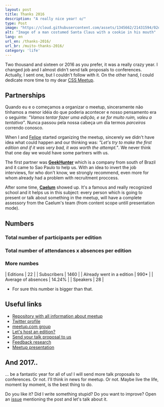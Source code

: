 ```yaml
---
layout: post
title: Thanks 2016
description: "A really nice year! o/"
type: Post
image: "https://cloud.githubusercontent.com/assets/1345662/21431594/02db8a2e-c84f-11e6-9c76-09589b9e2114.jpg"
alt: "Image of a man costumed Santa Claus with a cookie in his mouth"
lang: en
url_en: /thanks-2016/
url_br: /muito-thanks-2016/
category: 'life'
---
```


Two thousand and sixteen or 2016 as you prefer, it was a really crazy year. I changed job and I almost didn't send talk proposals to conferences. Actually, I sent one, but I couldn't follow with it. On the other hand, I could dedicate more time to my dear [CSS Meetup](http://twitter.com/meetupcss).

## Partnerships

Quando eu e o  começamos a organizar o meetup, sinceramente não tínhamos a menor idéia do que poderia acontecer e nosso pensamento era o seguinte: _"Vamos tentar fazer uma edição, e se for muito ruim, valeu a tentativa"_. Nunca passou pela nossa cabeça um dia termos _parceiros_ correndo conosco.

When I and [Felipe](http://twitter.com/lfeh) started organizing the meetup, sincerely we didn't have idea what could happen and our thinking was: _"Let's try to make the first edition and if it was very bad, it was worth the attempt."_. We never think that one day we would have some partners with us.

The first partner was **[GeekHunter](https://www.geekhunter.com.br/)** which is a company from south of Brazil and it came to Sao Paulo to help us. With an idea to invert the job interviews, for who don't know, we strongly recommend, even more for whom already had a problem with recruitment proccess.

After some time, **[Caelum](https://www.caelum.com.br/)** showed up. It's a famous and really recognized school and it helps us in this subject: every person which is going to present or talk about something in the meetup, will have a complete assessory from the Caelum's team (from content scope untill presentation mode).


## Numbers

### Total number of participants per edition

<figure class="text-center">
    <canvas id="myChart" width="400" height="400"></canvas>
</figure>

### Total number of attendances x absences per edition

<figure class="text-center">
    <canvas id="myChart2" width="400" height="400"></canvas>
</figure>

### More numbes

| Editions                   | 22     |
| Subscribers                 | 1460   |
| Already went in a edition | 990*   |
| Average of absences       | 14.24% |
| Speakers              | 28     |

* For sure this number is bigger than that.


## Useful links

* [Repository with all information about meetup](https://github.com/raphaelfabeni/css-sp)
* [Twitter profile](https://twitter.com/meetupcss)
* [meetup.com group](https://www.meetup.com/pt-BR/CSS-SP/)
* [Let's host an edition?](http://bit.ly/meetup-css-quero-palestrar)
* [Send your talk proposal to us](http://bit.ly/meetup-css-quero-palestrar)
* [Feedback research](https://meetupcss.typeform.com/to/MS87CV)
* [Meetup presentation](https://speakerdeck.com/raphaelfabeni/bem-vindos-ao-meetp-css)

## And 2017..

... be a fantastic year for all of us! I will send more talk proposals to conferences. Or not. I'll think in news for meetup. Or not. Maybe live the life, moment by moment, is the best thing to do.

Do you like it? Did I write something stupid? Do you want to improve? Open an [issue](https://github.com/raphaelfabeni/raphaelfabeni.github.io/issues) mentioning the post and let's talk about it.

<script src="https://cdnjs.cloudflare.com/ajax/libs/Chart.js/2.8.0/Chart.min.js"></script>

<script>
window.onload = function() {
    var ctx = document.getElementById("myChart");
    var myChart = new Chart(ctx, {
        type: 'bar',
        data: {
            labels: ['#01', '#02', '#03', '#04', '#05', '#06', '#07', '#08', '#09', '#10', '#11', '#12', '#13', '#14', '#15', '#16', '#17', '#18', '#19', '#20', '#21', '#22'],
            datasets: [{
                label: '# de participantes',
                data: [35, 20, 30, 30, 20, 40, 50, 25, 60, 60, 50, 50, 25, 35, 45, 30, 150, 30, 40, 45, 60, 60],
                backgroundColor: [
                    'rgba(255, 99, 132, 0.5)',
                    'rgba(54, 162, 235, 0.5)',
                    'rgba(255, 206, 86, 0.5)',
                    'rgba(75, 192, 192, 0.5)',
                    'rgba(153, 102, 255, 0.5)',
                    'rgba(255, 159, 64, 0.5)',
                    'rgba(255, 99, 132, 0.5)',
                    'rgba(54, 162, 235, 0.5)',
                    'rgba(255, 206, 86, 0.5)',
                    'rgba(75, 192, 192, 0.5)',
                    'rgba(153, 102, 255, 0.5)',
                    'rgba(255, 159, 64, 0.5)',
                    'rgba(255, 99, 132, 0.5)',
                    'rgba(54, 162, 235, 0.5)',
                    'rgba(255, 206, 86, 0.5)',
                    'rgba(75, 192, 192, 0.5)',
                    'rgba(153, 102, 255, 0.5)',
                    'rgba(255, 159, 64, 0.5)',
                    'rgba(255, 99, 132, 0.5)',
                    'rgba(54, 162, 235, 0.5)',
                    'rgba(255, 206, 86, 0.5)',
                    'rgba(75, 192, 192, 0.5)'
                ],
                borderColor: [
                    'rgba(255,99,132,1)',
                    'rgba(54, 162, 235, 1)',
                    'rgba(255, 206, 86, 1)',
                    'rgba(75, 192, 192, 1)',
                    'rgba(153, 102, 255, 1)',
                    'rgba(255, 159, 64, 1)',
                    'rgba(255,99,132,1)',
                    'rgba(54, 162, 235, 1)',
                    'rgba(255, 206, 86, 1)',
                    'rgba(75, 192, 192, 1)',
                    'rgba(153, 102, 255, 1)',
                    'rgba(255, 159, 64, 1)',
                    'rgba(255,99,132,1)',
                    'rgba(54, 162, 235, 1)',
                    'rgba(255, 206, 86, 1)',
                    'rgba(75, 192, 192, 1)',
                    'rgba(153, 102, 255, 1)',
                    'rgba(255, 159, 64, 1)',
                    'rgba(255,99,132,1)',
                    'rgba(54, 162, 235, 1)',
                    'rgba(255, 206, 86, 1)',
                    'rgba(75, 192, 192, 1)'
                ],
                borderWidth: 1
            }]
        },
        options: {
            responsive: true,
            legend: {
              display: false
            },
            maintainAspectRatio: false,
            scales: {
                xAxes: [{
                    ticks: {
                        fontColor: '#666'
                    },
                    gridLines: {
                        display: false
                    }
                }],
                yAxes: [{
                    ticks: {
                        fontColor: '#666',
                        beginAtZero: true
                    },
                    gridLines: {
                        display: false
                    }
                }]
            }
        }
    });

    var ctx2 = document.getElementById("myChart2");
    var myChart2 = new Chart(ctx2, {
        type: 'bar',
        data: {
            labels: ['#01', '#02', '#03', '#04', '#05', '#06', '#07', '#08', '#09', '#10', '#11', '#12', '#13', '#14', '#15', '#16', '#17', '#18', '#19', '#20', '#21', '#22'],
            datasets: [{
                label: '# de participantes',
                data: [35, 20, 30, 30, 20, 40, 50, 25, 60, 60, 50, 50, 25, 35, 45, 30, 150, 30, 40, 45, 60, 60],
                backgroundColor: [
                    'rgba(255, 99, 132, 0.2)',
                    'rgba(54, 162, 235, 0.2)',
                    'rgba(255, 206, 86, 0.2)',
                    'rgba(75, 192, 192, 0.2)',
                    'rgba(153, 102, 255, 0.2)',
                    'rgba(255, 159, 64, 0.2)',
                    'rgba(255, 99, 132, 0.2)',
                    'rgba(54, 162, 235, 0.2)',
                    'rgba(255, 206, 86, 0.2)',
                    'rgba(75, 192, 192, 0.2)',
                    'rgba(153, 102, 255, 0.2)',
                    'rgba(255, 159, 64, 0.2)',
                    'rgba(255, 99, 132, 0.2)',
                    'rgba(54, 162, 235, 0.2)',
                    'rgba(255, 206, 86, 0.2)',
                    'rgba(75, 192, 192, 0.2)',
                    'rgba(153, 102, 255, 0.2)',
                    'rgba(255, 159, 64, 0.2)',
                    'rgba(255, 99, 132, 0.2)',
                    'rgba(54, 162, 235, 0.2)',
                    'rgba(255, 206, 86, 0.2)',
                    'rgba(75, 192, 192, 0.2)'
                ],
                borderColor: [
                    'rgba(255,99,132,1)',
                    'rgba(54, 162, 235, 1)',
                    'rgba(255, 206, 86, 1)',
                    'rgba(75, 192, 192, 1)',
                    'rgba(153, 102, 255, 1)',
                    'rgba(255, 159, 64, 1)',
                    'rgba(255,99,132,1)',
                    'rgba(54, 162, 235, 1)',
                    'rgba(255, 206, 86, 1)',
                    'rgba(75, 192, 192, 1)',
                    'rgba(153, 102, 255, 1)',
                    'rgba(255, 159, 64, 1)',
                    'rgba(255,99,132,1)',
                    'rgba(54, 162, 235, 1)',
                    'rgba(255, 206, 86, 1)',
                    'rgba(75, 192, 192, 1)',
                    'rgba(153, 102, 255, 1)',
                    'rgba(255, 159, 64, 1)',
                    'rgba(255,99,132,1)',
                    'rgba(54, 162, 235, 1)',
                    'rgba(255, 206, 86, 1)',
                    'rgba(75, 192, 192, 1)'
                ],
                borderWidth: 1
            },{
                label: '# de ausências',
                data: [6, 6, 5, 4, 5, 4, 1, 7, 7, 8, 8, 8, 3, 6, 5, 5, 24, 6, 6, 3, 5, 9],
                backgroundColor: [
                    'rgba(255, 99, 132, 0.5)',
                    'rgba(54, 162, 235, 0.5)',
                    'rgba(255, 206, 86, 0.5)',
                    'rgba(75, 192, 192, 0.5)',
                    'rgba(153, 102, 255, 0.5)',
                    'rgba(255, 159, 64, 0.5)',
                    'rgba(255, 99, 132, 0.5)',
                    'rgba(54, 162, 235, 0.5)',
                    'rgba(255, 206, 86, 0.5)',
                    'rgba(75, 192, 192, 0.5)',
                    'rgba(153, 102, 255, 0.5)',
                    'rgba(255, 159, 64, 0.5)',
                    'rgba(255, 99, 132, 0.5)',
                    'rgba(54, 162, 235, 0.5)',
                    'rgba(255, 206, 86, 0.5)',
                    'rgba(75, 192, 192, 0.5)',
                    'rgba(153, 102, 255, 0.5)',
                    'rgba(255, 159, 64, 0.5)',
                    'rgba(255, 99, 132, 0.5)',
                    'rgba(54, 162, 235, 0.5)',
                    'rgba(255, 206, 86, 0.5)',
                    'rgba(75, 192, 192, 0.5)'
                ],
                borderColor: [
                    'rgba(255,99,132,1)',
                    'rgba(54, 162, 235, 1)',
                    'rgba(255, 206, 86, 1)',
                    'rgba(75, 192, 192, 1)',
                    'rgba(153, 102, 255, 1)',
                    'rgba(255, 159, 64, 1)',
                    'rgba(255,99,132,1)',
                    'rgba(54, 162, 235, 1)',
                    'rgba(255, 206, 86, 1)',
                    'rgba(75, 192, 192, 1)',
                    'rgba(153, 102, 255, 1)',
                    'rgba(255, 159, 64, 1)',
                    'rgba(255,99,132,1)',
                    'rgba(54, 162, 235, 1)',
                    'rgba(255, 206, 86, 1)',
                    'rgba(75, 192, 192, 1)',
                    'rgba(153, 102, 255, 1)',
                    'rgba(255, 159, 64, 1)',
                    'rgba(255,99,132,1)',
                    'rgba(54, 162, 235, 1)',
                    'rgba(255, 206, 86, 1)',
                    'rgba(75, 192, 192, 1)'
                ],
                borderWidth: 1
            }]
        },
        options: {
            responsive: true,
            legend: {
              display: false
            },
            maintainAspectRatio: false,
            scales: {
                xAxes: [{
                    stacked: true,
                    gridLines: {
                      display: false
                    },
                    ticks: {
                        fontColor: '#666'
                    }
                }],
                yAxes: [{
                    stacked: true,
                    gridLines: {
                      display: false
                    },
                    ticks: {
                        fontColor: '#666',
                        beginAtZero: true
                    }
                }]
            }
        }
    });
};
</script>
